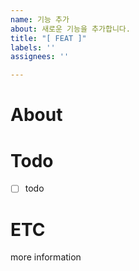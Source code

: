 ```yaml
---
name: 기능 추가
about: 새로운 기능을 추가합니다.
title: "[ FEAT ]"
labels: ''
assignees: ''

---
```


# About

# Todo
- [ ] todo

# ETC
more information
